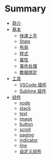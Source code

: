 # Summary

* [简介](introduction.md)
* [基本]()
    <!-- * [接入]() @贤哲 -->
    * [快速上手](basics/Tutorial.md)
    * [State](basics/State.md)
    * [布局](basics/Layout.md)
    * [样式](basics/Style.md)
    * [属性](basics/Property.md)
    * [事件处理](basics/Event.md)
    * [数据绑定](basics/DataBinding.md)
    <!-- * [单页面]() @凌万 -->
    <!-- * [网络请求]() -->
* [工具]()
    * [VSCode 插件](tools/VSCode.md)
    * [Sublime 插件](tools/Sublime.md)
    <!-- * [mist-toolkit](tools/MistToolkit.md) @凌万 -->
* [组件]()
    * [node](components/node.md)
    * [stack](components/stack.md)
    * [text](components/text.md)
    * [image](components/image.md)
    * [button](components/button.md)
    * [scroll](components/scroll.md)
    * [paging](components/paging.md)
    * [indicator](components/indicator.md)
    * [line](components/line.md)
    * [自定义组件](components/CustomNode.md)
